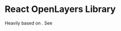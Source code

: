 # React OpenLayers Library

Heavily based on [](https://github.com/mbrown3321/openlayers-react-map/tree/master/src). See [](https://medium.com/swlh/how-to-incorporate-openlayers-maps-into-react-65b411985744)

